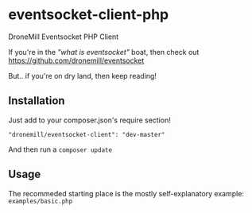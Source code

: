 # eventsocket-client-php
DroneMill Eventsocket PHP Client

If you're in the _"what is eventsocket"_ boat, then check out https://github.com/dronemill/eventsocket

But.. if you're on dry land, then keep reading!

## Installation
Just add to your composer.json's require section!

  ```
  "dronemill/eventsocket-client": "dev-master"
  ```
And then run a `composer update`


## Usage
The recommeded starting place is the mostly self-explanatory example: `examples/basic.php`